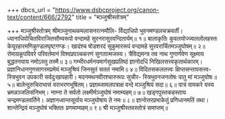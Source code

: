 +++
dbcs_url = "https://www.dsbcproject.org/canon-text/content/666/2792"
title = "मञ्जुश्रीस्तोत्रम्"

+++
मञ्जुश्रीस्तोत्रम्
श्रीमञ्जुनाथकमलासनरत्नमौलि-
र्विद्याधिपो भुवनमण्डलचक्रवर्ती। 
ध्यानाधिपोचितविराजितसौम्यरूपो 
वन्दामहे सुरनरासुरवन्दितार्यम्॥ १॥ 
बालाकृतिः कुवलयोज्ज्वललोलहस्तः 
केयूरहारमणिकुण्डलघृष्टगण्डः। 
खादंश्च षोडशरदं सुकुमाररूपं 
वन्दामहे सुरवरार्चितमञ्जुघोषम्॥ २॥ 
रोमाग्रकूपविवरे परिवर्तमानं 
विश्वप्रपञ्चकरणं सुगतात्मजस्य। 
त्रैविद्यमन्त्र तव नाथ  गुणार्णवेण 
सूक्ष्माय बुद्धतनयाय नमोऽस्तु तस्मै॥ ३॥ 
गम्भीरधर्मनयमार्गसुखप्रतिष्ठं 
ज्ञानोदधिं निखिलसत्त्वकृतार्थकारम्। 
प्रज्ञानिधानगुणसागरमप्रमेयं 
मञ्जुश्रियं जिनसुतं सततं नमामि॥ ४॥ 
विदितसकलतत्त्वः क्षिप्तसन्तापसत्त्व-
स्त्रिभुवन उपकारी सर्वदुःखापहारी। 
मदनमथनवीरश्चारुरूपः सुचीर-
स्त्रिभुवनजनतोषः पातु मां मञ्जुघोषः॥ ५॥
बालेन्दुरुचिराभासं वराभरणभूषितम्। 
प्रज्ञाब्जामलपत्राक्षं वन्दे मञ्जुश्रियं सदा॥ ६॥ 
पात्रं वामकरे यस्य भ्रमन्नञ्जलिसंनिभम्। 
नाम्ना ते सर्वतो लक्ष्मीर्मञ्जुघोषं नमाम्यहम्॥ ७॥ 
खड्गपुस्तकहस्ताय चन्द्रमण्डलवर्तिने। 
अज्ञानध्वान्तसूर्याय मञ्जुघोषाय ते नमः॥ ८॥ 
ज्ञानोत्तरप्रभाकेतुं प्रणिधानमतिं तथा। 
शान्तेन्द्रियं मञ्जुघोषं भक्तितः प्रणमाम्यहम्॥ ९॥
श्री मञ्जुश्रीस्तवस्तोत्रं समाप्तम्॥
